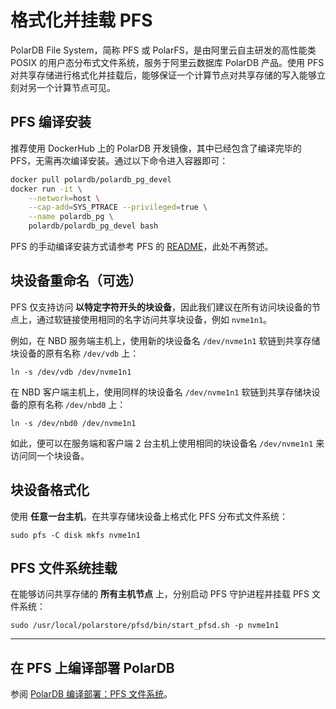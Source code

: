 # 格式化并挂载 PFS

PolarDB File System，简称 PFS 或 PolarFS，是由阿里云自主研发的高性能类 POSIX 的用户态分布式文件系统，服务于阿里云数据库 PolarDB 产品。使用 PFS 对共享存储进行格式化并挂载后，能够保证一个计算节点对共享存储的写入能够立刻对另一个计算节点可见。

## PFS 编译安装

推荐使用 DockerHub 上的 PolarDB 开发镜像，其中已经包含了编译完毕的 PFS，无需再次编译安装。通过以下命令进入容器即可：

```bash
docker pull polardb/polardb_pg_devel
docker run -it \
    --network=host \
    --cap-add=SYS_PTRACE --privileged=true \
    --name polardb_pg \
    polardb/polardb_pg_devel bash
```

PFS 的手动编译安装方式请参考 PFS 的 [README](https://github.com/ApsaraDB/polardb-file-system/blob/master/Readme-CN.md)，此处不再赘述。

## 块设备重命名（可选）

PFS 仅支持访问 **以特定字符开头的块设备**，因此我们建议在所有访问块设备的节点上，通过软链接使用相同的名字访问共享块设备，例如 `nvme1n1`。

例如，在 NBD 服务端主机上，使用新的块设备名 `/dev/nvme1n1` 软链到共享存储块设备的原有名称 `/dev/vdb` 上：

```bash:no-line-numbers
ln -s /dev/vdb /dev/nvme1n1
```

在 NBD 客户端主机上，使用同样的块设备名 `/dev/nvme1n1` 软链到共享存储块设备的原有名称 `/dev/nbd0` 上：

```bash:no-line-numbers
ln -s /dev/nbd0 /dev/nvme1n1
```

如此，便可以在服务端和客户端 2 台主机上使用相同的块设备名 `/dev/nvme1n1` 来访问同一个块设备。

## 块设备格式化

使用 **任意一台主机**，在共享存储块设备上格式化 PFS 分布式文件系统：

```bash:no-line-numbers
sudo pfs -C disk mkfs nvme1n1
```

## PFS 文件系统挂载

在能够访问共享存储的 **所有主机节点** 上，分别启动 PFS 守护进程并挂载 PFS 文件系统：

```bash:no-line-numbers
sudo /usr/local/polarstore/pfsd/bin/start_pfsd.sh -p nvme1n1
```

---

## 在 PFS 上编译部署 PolarDB

参阅 [PolarDB 编译部署：PFS 文件系统](./db-pfs.md)。
